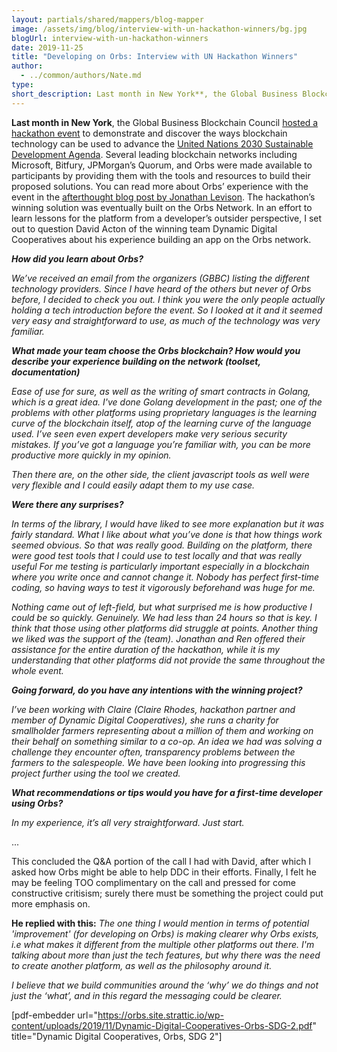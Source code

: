 ```yaml
---
layout: partials/shared/mappers/blog-mapper
image: /assets/img/blog/interview-with-un-hackathon-winners/bg.jpg
blogUrl: interview-with-un-hackathon-winners
date: 2019-11-25
title: "Developing on Orbs: Interview with UN Hackathon Winners"
author:
  - ../common/authors/Nate.md
type:
short_description: Last month in New York**, the Global Business Blockchain Council [hosted a hackathon event](https://medium.com/@GBBC/the-gbbc-hosts-hackathon-showcasing-how-blockchain-technology-can-be-used-to-advance-un-sdgs-67855f76a010) to demonstrate and discover the ways blockchain technology can be used to advance the [United Nations 2030 Sustainable Development Agenda](https://www.un.org/sustainabledevelopment/development-agenda/). Several leading blockchain networks including Microsoft, Bitfury, JPMorgan’s Quorum, and Orbs were made available to participants by providing them with the tools and resources to build their proposed solutions. You can read more about Orbs’ experience with the event in the [afterthought blog post by Jonathan Levison](https://www.orbs.com/un-hackathon-afterthought/). The hackathon’s winning solution was eventually built on the Orbs Network. In an effort to learn lessons for the platform from a developer’s outsider perspective, I set out to question David Acton of the winning team Dynamic Digital Cooperatives about his experience building an app on the Orbs network.
---
```


**Last month in New York**, the Global Business Blockchain Council [hosted a hackathon event](https://medium.com/@GBBC/the-gbbc-hosts-hackathon-showcasing-how-blockchain-technology-can-be-used-to-advance-un-sdgs-67855f76a010) to demonstrate and discover the ways blockchain technology can be used to advance the [United Nations 2030 Sustainable Development Agenda](https://www.un.org/sustainabledevelopment/development-agenda/). Several leading blockchain networks including Microsoft, Bitfury, JPMorgan’s Quorum, and Orbs were made available to participants by providing them with the tools and resources to build their proposed solutions. You can read more about Orbs’ experience with the event in the [afterthought blog post by Jonathan Levison](https://www.orbs.com/un-hackathon-afterthought/). The hackathon’s winning solution was eventually built on the Orbs Network. In an effort to learn lessons for the platform from a developer’s outsider perspective, I set out to question David Acton of the winning team Dynamic Digital Cooperatives about his experience building an app on the Orbs network.

**_How did you learn about Orbs?_**

_We’ve received an email from the organizers (GBBC) listing the different technology providers. Since I have heard of the others but never of Orbs before, I decided to check you out. I think you were the only people actually holding a tech introduction before the event. So I looked at it and it seemed very easy and straightforward to use, as much of the technology was very familiar._

**_What made your team choose the Orbs blockchain? How would you describe your experience building on the network (toolset, documentation)_**

_Ease of use for sure, as well as the writing of smart contracts in Golang, which is a great idea. I've done Golang development in the past; one of the problems with other platforms using proprietary languages is the learning curve of the blockchain itself, atop of the learning curve of the language used. I’ve seen even expert developers make very serious security mistakes. If you’ve got a language you’re familiar with, you can be more productive more quickly in my opinion._

_Then there are, on the other side, the client javascript tools as well were very flexible and I could easily adapt them to my use case._

**_Were there any surprises?_**

_In terms of the library, I would have liked to see more explanation but it was fairly standard. What I like about what you’ve done is that how things work seemed obvious. So that was really good. Building on the platform, there were good test tools that I could use to test locally and that was really useful For me testing is particularly important especially in a blockchain where you write once and cannot change it. Nobody has perfect first-time coding, so having ways to test it vigorously beforehand was huge for me._

_Nothing came out of left-field, but what surprised me is how productive I could be so quickly. Genuinely. We had less than 24 hours so that is key. I think that those using other platforms did struggle at points. Another thing we liked was the support of the (team). Jonathan and Ren offered their assistance for the entire duration of the hackathon, while it is my understanding that other platforms did not provide the same throughout the whole event._

**_Going forward, do you have any intentions with the winning project?_**

_I’ve been working with Claire (Claire Rhodes, hackathon partner and member of Dynamic Digital Cooperatives), she runs a charity for smallholder farmers representing about a million of them and working on their behalf on something similar to a co-op. An idea we had was solving a challenge they encounter often, transparency problems between the farmers to the salespeople. We have been looking into progressing this project further using the tool we created._

**_What recommendations or tips would you have for a first-time developer using Orbs?_**

_In my experience, it’s all very straightforward. Just start._

...

This concluded the Q&A portion of the call I had with David, after which I asked how Orbs might be able to help DDC in their efforts. Finally, I felt he may be feeling TOO complimentary on the call and pressed for come constructive critisism; surely there must be something the project could put more emphasis on.

**He replied with this:** _The one thing I would mention in terms of potential 'improvement' (for developing on Orbs) is making clearer why Orbs exists, i.e what makes it different from the multiple other platforms out there. I'm talking about more than just the tech features, but why there was the need to create another platform, as well as the philosophy around it._

_I believe that we build communities around the ‘why’ we do things and not just the ‘what’, and in this regard the messaging could be clearer._

\[pdf-embedder url="https://orbs.site.strattic.io/wp-content/uploads/2019/11/Dynamic-Digital-Cooperatives-Orbs-SDG-2.pdf" title="Dynamic Digital Cooperatives, Orbs, SDG 2"\]
